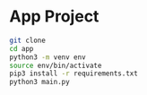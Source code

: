 # App Project

```sh
git clone
cd app
python3 -m venv env
source env/bin/activate
pip3 install -r requirements.txt
python3 main.py
```